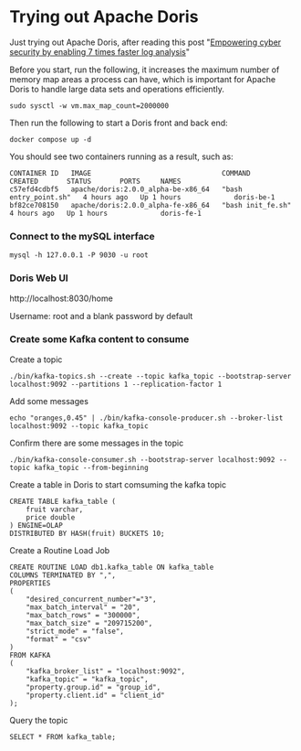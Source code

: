 # Trying out Apache Doris

Just trying out Apache Doris, after reading this post "[Empowering cyber security by enabling 7 times faster log analysis](https://doris.apache.org/blog/empowering-cyber-security-by-enabling-seven-times-faster-log-analysis/0)"

Before you start, run the following, it increases the maximum number of memory map areas a process can have, which is important for Apache Doris to handle large data sets and operations efficiently.

```
sudo sysctl -w vm.max_map_count=2000000
```

Then run the following to start a Doris front and back end:

```
docker compose up -d
```

You should see two containers running as a result, such as:

```
CONTAINER ID   IMAGE                                COMMAND                 CREATED       STATUS       PORTS     NAMES
c57efd4cdbf5   apache/doris:2.0.0_alpha-be-x86_64   "bash entry_point.sh"   4 hours ago   Up 1 hours             doris-be-1
bf82ce708150   apache/doris:2.0.0_alpha-fe-x86_64   "bash init_fe.sh"       4 hours ago   Up 1 hours             doris-fe-1
```

### Connect to the mySQL interface

```
mysql -h 127.0.0.1 -P 9030 -u root
```

### Doris Web UI

http://localhost:8030/home

Username: root and a blank password by default

### Create some Kafka content to consume

Create a topic

```
./bin/kafka-topics.sh --create --topic kafka_topic --bootstrap-server localhost:9092 --partitions 1 --replication-factor 1
```

Add some messages

```
echo "oranges,0.45" | ./bin/kafka-console-producer.sh --broker-list localhost:9092 --topic kafka_topic
```

Confirm there are some messages in the topic

```
./bin/kafka-console-consumer.sh --bootstrap-server localhost:9092 --topic kafka_topic --from-beginning
```

Create a table in Doris to start comsuming the kafka topic

```
CREATE TABLE kafka_table (
    fruit varchar,
    price double
) ENGINE=OLAP
DISTRIBUTED BY HASH(fruit) BUCKETS 10;
```

Create a Routine Load Job

```
CREATE ROUTINE LOAD db1.kafka_table ON kafka_table
COLUMNS TERMINATED BY ",",
PROPERTIES
(
    "desired_concurrent_number"="3",
    "max_batch_interval" = "20",
    "max_batch_rows" = "300000",
    "max_batch_size" = "209715200",
    "strict_mode" = "false",
    "format" = "csv"
)
FROM KAFKA
(
    "kafka_broker_list" = "localhost:9092",
    "kafka_topic" = "kafka_topic",
    "property.group.id" = "group_id",
    "property.client.id" = "client_id"
);
```

Query the topic

```
SELECT * FROM kafka_table;
```

